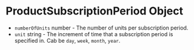 # ProductSubscriptionPeriod Object

* `numberOfUnits` number - The number of units per subscription period.
* `unit` string - The increment of time that a subscription period is specified in. Cab be `day`, `week`, `month`, `year`.
